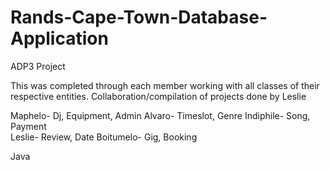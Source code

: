 # Rands-Cape-Town-Database-Application
ADP3 Project 

This was completed through each member working with all classes of their respective entities.
Collaboration/compilation of projects done by Leslie

Maphelo-     Dj, Equipment, Admin
Alvaro-      Timeslot, Genre
Indiphile-   Song, Payment          
Leslie-      Review, Date
Boitumelo-   Gig, Booking

Java

